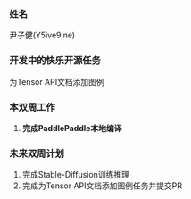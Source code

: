 ### 姓名

尹子健(Y5ive9ine)

### 开发中的快乐开源任务

为Tensor API文档添加图例

### 本双周工作

1. **完成PaddlePaddle本地编译**

### 未来双周计划

1. 完成Stable-Diffusion训练推理
2. 完成为Tensor API文档添加图例任务并提交PR
